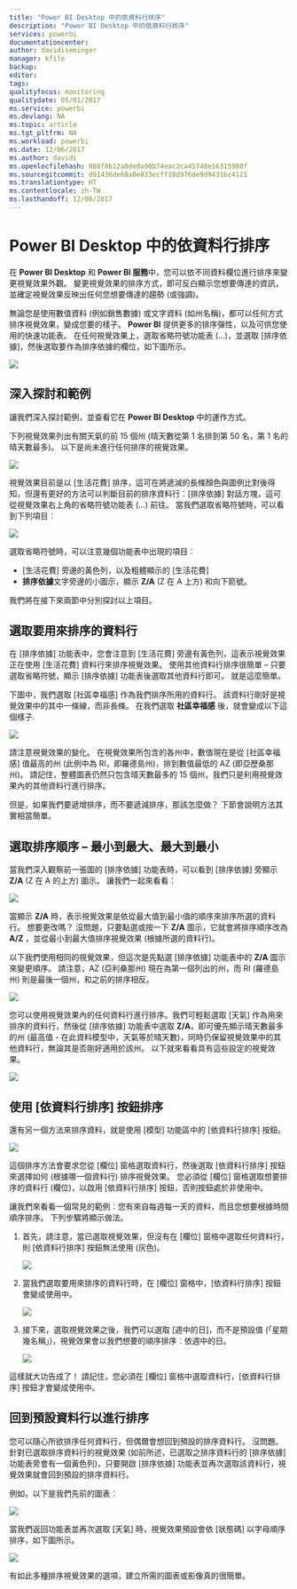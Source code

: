 ```yaml
---
title: "Power BI Desktop 中的依資料行排序"
description: "Power BI Desktop 中的依資料行排序"
services: powerbi
documentationcenter: 
author: davidiseminger
manager: kfile
backup: 
editor: 
tags: 
qualityfocus: monitoring
qualitydate: 05/01/2017
ms.service: powerbi
ms.devlang: NA
ms.topic: article
ms.tgt_pltfrm: NA
ms.workload: powerbi
ms.date: 12/06/2017
ms.author: davidi
ms.openlocfilehash: 808f8b12a0deda90b74eac2ca45748e16315988f
ms.sourcegitcommit: d91436de68a0e833ecff18d976de9d9431bc4121
ms.translationtype: HT
ms.contentlocale: zh-TW
ms.lasthandoff: 12/06/2017
---
```

# <a name="sort-by-column-in-power-bi-desktop"></a>Power BI Desktop 中的依資料行排序
在 **Power BI Desktop** 和 **Power BI 服務**中，您可以依不同資料欄位進行排序來變更視覺效果外觀。 變更視覺效果的排序方式，即可反白顯示您想要傳達的資訊，並確定視覺效果反映出任何您想要傳達的趨勢 (或強調)。

無論您是使用數值資料 (例如銷售數據) 或文字資料 (如州名稱)，都可以任何方式排序視覺效果，變成您要的樣子。  **Power BI** 提供更多的排序彈性，以及可供您使用的快速功能表。 在任何視覺效果上，選取省略符號功能表 (...)，並選取 [排序依據]，然後選取要作為排序依據的欄位，如下圖所示。

![](media/desktop-sort-by-column/sortbycolumn_2.png)

## <a name="more-depth-and-an-example"></a>深入探討和範例
讓我們深入探討範例，並查看它在 **Power BI Desktop** 中的運作方式。

下列視覺效果列出有關天氣的前 15 個州 (晴天數從第 1 名排到第 50 名，第 1 名的晴天數最多)。 以下是尚未進行任何排序的視覺效果。

![](media/desktop-sort-by-column/sortbycolumn_1.png)

視覺效果目前是以 [生活花費] 排序，這可在將遞減的長條顏色與圖例比對後得知，但還有更好的方法可以判斷目前的排序資料行：[排序依據] 對話方塊，這可從視覺效果右上角的省略符號功能表 (...) 前往。 當我們選取省略符號時，可以看到下列項目︰

![](media/desktop-sort-by-column/sortbycolumn_2.png)

選取省略符號時，可以注意幾個功能表中出現的項目︰

* [生活花費] 旁邊的黃色列，以及粗體顯示的 [生活花費]
* **排序依據**文字旁邊的小圖示，顯示 **Z/A** (Z 在 A 上方) 和向下箭號。

我們將在接下來兩節中分別探討以上項目。

## <a name="selecting-which-column-to-use-for-sorting"></a>選取要用來排序的資料行
在 [排序依據] 功能表中，您會注意到 [生活花費] 旁邊有黃色列，這表示視覺效果正在使用 [生活花費] 資料行來排序視覺效果。 使用其他資料行排序很簡單 – 只要選取省略符號，顯示 [排序依據] 功能表後選取其他資料行即可。 就是這麼簡單。

下圖中，我們選取 [社區幸福感] 作為我們排序所用的資料行。 該資料行剛好是視覺效果中的其中一條線，而非長條。 在我們選取 **社區幸福感** 後，就會變成以下這個樣子.

![](media/desktop-sort-by-column/sortbycolumn_3.png)

請注意視覺效果的變化。 在視覺效果所包含的各州中，數值現在是從 [社區幸福感] 值最高的州 (此例中為 RI，即羅德島州)，排到數值最低的 AZ (即亞歷桑那州)。 請記住，整體圖表仍然只包含晴天數最多的 15 個州，我們只是利用視覺效果內的其他資料行進行排序。

但是，如果我們要遞增排序，而不要遞減排序，那該怎麼做？ 下節會說明方法其實相當簡單。

## <a name="selecting-the-sort-order---smallest-to-largest-largest-to-smallest"></a>選取排序順序 – 最小到最大、最大到最小
當我們深入觀察前一張圖的 [排序依據] 功能表時，可以看到 [排序依據] 旁顯示 **Z/A** (Z 在 A 的上方) 圖示。 讓我們一起來看看：

![](media/desktop-sort-by-column/sortbycolumn_4.png)

當顯示 **Z/A** 時，表示視覺效果是依從最大值到最小值的順序來排序所選的資料行。 想要更改嗎？ 沒問題，只要點選或按一下 **Z/A** 圖示，它就會將排序順序改為 **A/Z** ，並從最小到最大值排序視覺效果 (根據所選的資料行)。

以下我們使用相同的視覺效果，但這次是先點選 [排序依據] 功能表中的 **Z/A** 圖示來變更順序。 請注意，AZ (亞利桑那州) 現在為第一個列出的州，而 RI (羅德島州) 則是最後一個州，和之前的排序相反。

![](media/desktop-sort-by-column/sortbycolumn_5.png)

您可以使用視覺效果內的任何資料行進行排序。我們可輕鬆選取 [天氣] 作為用來排序的資料行，然後從 [排序依據] 功能表中選取 **Z/A**，即可優先顯示晴天數最多的州 (最高值 - 在此資料模型中，天氣等於晴天數)，同時仍保留視覺效果中的其他資料行，無論其是否剛好適用於該州。 以下就來看看具有這些設定的視覺效果。

![](media/desktop-sort-by-column/sortbycolumn_6.png)

## <a name="sort-using-the-sort-by-column-button"></a>使用 [依資料行排序] 按鈕排序
還有另一個方法來排序資料，就是使用 [模型] 功能區中的 [依資料行排序] 按鈕。

![](media/desktop-sort-by-column/sortbycolumn_8.png)

這個排序方法會要求您從 [欄位] 窗格選取資料行，然後選取 [依資料行排序] 按鈕來選擇如何 (根據哪一個資料行) 排序視覺效果。 您必須從 [欄位] 窗格選取想要排序的資料行 (欄位)，以啟用 [依資料行排序] 按鈕，否則按鈕處於非使用中。

讓我們來看看一個常見的範例︰您有來自每週每一天的資料，而且您想要根據時間順序排序。 下列步驟將顯示做法。

1. 首先，請注意，當已選取視覺效果，但沒有在 [欄位] 窗格中選取任何資料行，則 [依資料行排序] 按鈕無法使用 (灰色)。
   
   ![](media/desktop-sort-by-column/sortbycolumn_9a.png)
2. 當我們選取要用來排序的資料行時，在 [欄位] 窗格中，[依資料行排序] 按鈕會變成使用中。
   
   ![](media/desktop-sort-by-column/sortbycolumn_10.png)
3. 接下來，選取視覺效果之後，我們可以選取 [週中的日]，而不是預設值 (「星期幾名稱」)，視覺效果會以我們想要的順序排序︰依週中的日。
   
   ![](media/desktop-sort-by-column/sortbycolumn_11.png)

這樣就大功告成了！ 請記住，您必須在 [欄位] 窗格中選取資料行，[依資料行排序] 按鈕才會變成使用中。

## <a name="getting-back-to-default-column-for-sorting"></a>回到預設資料行以進行排序
您可以隨心所欲排序任何資料行，但偶爾會想回到預設的排序資料行。 沒問題。 針對已選取排序資料行的視覺效果 (如前所述，已選取之排序資料行的 [排序依據] 功能表旁會有一個黃色列)，只要開啟 [排序依據] 功能表並再次選取該資料行，視覺效果就會回到預設的排序資料行。

例如，以下是我們先前的圖表︰

![](media/desktop-sort-by-column/sortbycolumn_6.png)

當我們返回功能表並再次選取 [天氣] 時，視覺效果預設會依 [狀態碼] 以字母順序排序，如下圖所示。

![](media/desktop-sort-by-column/sortbycolumn_7.png)

有如此多種排序視覺效果的選項，建立所需的圖表或影像真的很簡單。

